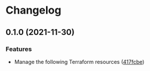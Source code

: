 # Changelog

## 0.1.0 (2021-11-30)


### Features

* Manage the following Terraform resources ([417fcbe](https://www.github.com/dhoppeIT/terraform-tfe-notification/commit/417fcbe7fda32b731fe0d954fbc5574b9c64f4bd))
